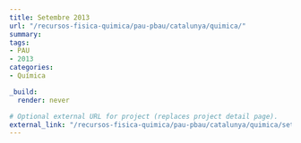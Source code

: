 ```yaml
---
title: Setembre 2013
url: "/recursos-fisica-quimica/pau-pbau/catalunya/quimica/"
summary:
tags:
- PAU
- 2013
categories:
- Química

_build:
  render: never

# Optional external URL for project (replaces project detail page).
external_link: "/recursos-fisica-quimica/pau-pbau/catalunya/quimica/set-2013.pdf"
---
```

